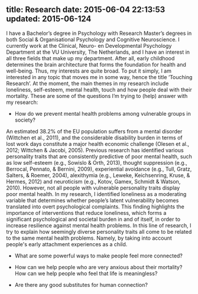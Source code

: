title: Research
date: 2015-06-04 22:13:53
updated: 2015-06-124
---
I have a Bachelor’s degree in Psychology with Research Master’s degrees in both Social & Organisational Psychology and Cognitive Neuroscience. I currently work at the Clinical, Neuro- en Developmental Psychology Department at the VU University, The Netherlands, and I have an interest in all three fields that make up my department. After all, early childhood determines the brain architecture that forms the foundation for health and well-being. Thus, my interests are quite broad. To put it simply, I am interested in any topic that moves me in some way, hence the title ‘Touching Research’. At the moment, the main themes in my research include loneliness, self-esteem, mental health, touch and how people deal with their mortality. These are some of the questions I’m trying to (help) answer with my research:

* How do we prevent mental health problems among vulnerable groups in society?

An estimated 38.2% of the EU population suffers from a mental disorder (Wittchen et al., 2011), and the considerable disability burden in terms of lost work days constitute a major health economic challenge (Olesen et al., 2012; Wittchen & Jacobi, 2005). Previous research has identified various personality traits that are consistently predictive of poor mental health, such as low self-esteem (e.g., Sowislo & Orth, 2013), thought suppression (e.g., Berrocal, Pennato, & Bernini, 2009), experiential avoidance (e.g., Tull, Gratz, Salters, & Roemer, 2004), alexithymia (e.g., Leweke, Keichsenring, Kruse, & Hermes, 2012) and neuroticism (e.g., Kotov, Gamex, Schmidt & Watson, 2010). However, not all people with vulnerable personality traits display poor mental health. In my research, I identified loneliness as a moderating variable that determines whether people’s latent vulnerability becomes translated into overt psychological complaints. This finding highlights the importance of interventions that reduce loneliness, which forms a significant psychological and societal burden in and of itself, in order to increase resilience against mental health problems. In this line of research, I try to explain how seemingly diverse personality traits all come to be related to the same mental health problems. Namely, by taking into account people's early attachment experiences as a child. 

* What are some powerful ways to make people feel more connected?


* How can we help people who are very anxious about their mortality? How can we help people who feel that life is meaningless?

* Are there any good substitutes for human connection?

